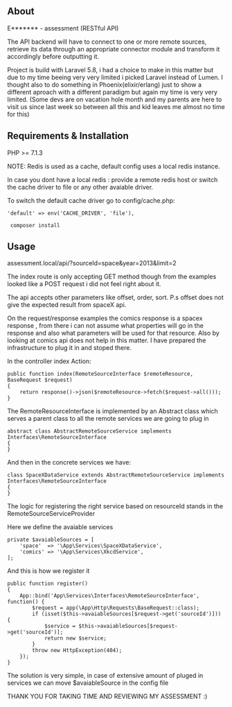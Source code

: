 ## About
E******* - assessment (RESTful API)

The API backend will have to connect to one or more remote sources, retrieve its data through an appropriate connector module and transform it accordingly before outputting it.

Project is build with Laravel 5.8, i had a choice to make in this matter but due to my time beeing very very limited i picked Laravel instead of Lumen. I thought also to do something in Phoenix(elixir/erlang) just to show a different aproach with a different paradigm but again my time is very very limited. (Some devs are on vacation hole month and my parents are here to visit us since last week so between all this and kid leaves me almost no time for this)

## Requirements & Installation

PHP >= 7.1.3	

NOTE: Redis is used as a cache, default config uses a local redis instance.

In case you dont have a local redis :  provide a remote redis host or switch the cache driver to file or any other avaiable driver.

To switch the default cache driver go to config/cache.php:

	'default' => env('CACHE_DRIVER', 'file'),

	 composer install

## Usage

assessment.local/api/?sourceId=space&year=2013&limit=2

The index route is only accepting GET method though from the examples looked like a POST request i did not feel right about it.

The api accepts other parameters like offset, order, sort. P.s offset does not give the expected result from spaceX api.

On the request/response examples the comics response is a spacex response , from there i can not assume what properties will go in the response and also what parameters will be used for that resource. Also by looking at comics api does not help in this matter. I have prepared the infrastructure to plug it in and stoped there.

In the controller index Action:

	public function index(RemoteSourceInterface $remoteResource, BaseRequest $request)
	{
	    return response()->json($remoteResource->fetch($request->all()));
	}

The RemoteResourceInterface is implemented by an Abstract class which serves a parent class to all the remote services we
are going to plug in

	abstract class AbstractRemoteSourceService implements Interfaces\RemoteSourceInterface
	{
	}

And then in the concrete services we have:

	class SpaceXDataService extends AbstractRemoteSourceService implements Interfaces\RemoteSourceInterface
	{
	}

The logic for registering the right service based on resourceId stands in the RemoteSourceServiceProvider

Here we define the avaiable services

	private $avaiableSources = [
        'space'  => '\App\Services\SpaceXDataService',
        'comics' => '\App\Services\XkcdService',
    ];

And this is how we register it

	public function register()
    {
        App::bind('App\Services\Interfaces\RemoteSourceInterface', function() {
            $request = app(\App\Http\Requests\BaseRequest::class);
            if (isset($this->avaiableSources[$request->get('sourceId')])) {
                $service = $this->avaiableSources[$request->get('sourceId')];
                return new $service;
            }
            throw new HttpException(404);
        });
    }

The solution is very simple, in case of extensive amount of pluged in services we can move $avaiableSource in the config file


THANK YOU FOR TAKING TIME AND REVIEWING MY ASSESSMENT :)


